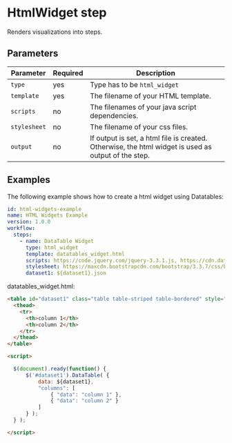 # HtmlWidget step

Renders visualizations into steps.

## Parameters

| Parameter | Required | Description |
| --- | --- | --- |
| `type` | yes | Type has to be `html_widget` |
| `template` | yes | The filename of your HTML template. |
| `scripts` | no | The filenames of your java script dependencies. |
| `stylesheet` | no | The filename of your css files. |
| `output` | no | If output is set, a html file is created. Otherwise, the html widget is used as output of the step. |


## Examples

The following example shows how to create a html widget using Datatables:

```yaml
id: html-widgets-example
name: HTML Widgets Example
version: 1.0.0
workflow:
  steps:
    - name: DataTable Widget
      type: html_widget
      template: datatables_widget.html
      scripts: https://code.jquery.com/jquery-3.3.1.js, https://cdn.datatables.net/1.10.19/js/jquery.dataTables.min.js, https://cdn.datatables.net/1.10.19/js/dataTables.bootstrap.min.js
      stylesheet: https://maxcdn.bootstrapcdn.com/bootstrap/3.3.7/css/bootstrap.min.css, https://cdn.datatables.net/1.10.19/css/dataTables.bootstrap.min.css
      dataset1: ${dataset1}.json
```


datatables_widget.html:

```html
<table id="dataset1" class="table table-striped table-bordered" style="width:100%">
  <thead>
    <tr>
      <th>column 1</th>
      <th>column 2</th>
    </tr>
  </thead>
</table>

<script>

  $(document).ready(function() {
      $('#dataset1').DataTable( {
          data: ${dataset1},
          "columns": [
              { "data": "column 1" },
              { "data": "column 2" }
          ]
      } );
  } );

</script>
```
